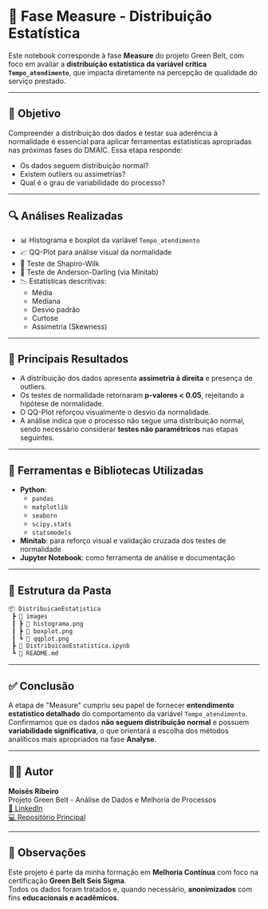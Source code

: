 # 📏 Fase Measure - Distribuição Estatística

Este notebook corresponde à fase **Measure** do projeto Green Belt, com foco em avaliar a **distribuição estatística da variável crítica `Tempo_atendimento`**, que impacta diretamente na percepção de qualidade do serviço prestado.

---

## 🎯 Objetivo

Compreender a distribuição dos dados e testar sua aderência à normalidade é essencial para aplicar ferramentas estatísticas apropriadas nas próximas fases do DMAIC. Essa etapa responde:

- Os dados seguem distribuição normal?
- Existem outliers ou assimetrias?
- Qual é o grau de variabilidade do processo?

---

## 🔍 Análises Realizadas

- 📊 Histograma e boxplot da variável `Tempo_atendimento`
- 📈 QQ-Plot para análise visual da normalidade
- 🧪 Teste de Shapiro-Wilk
- 🧪 Teste de Anderson-Darling (via Minitab)
- 📉 Estatísticas descritivas:
  - Média
  - Mediana
  - Desvio padrão
  - Curtose
  - Assimetria (Skewness)

---

## 📌 Principais Resultados

- A distribuição dos dados apresenta **assimetria à direita** e presença de outliers.
- Os testes de normalidade retornaram **p-valores < 0.05**, rejeitando a hipótese de normalidade.
- O QQ-Plot reforçou visualmente o desvio da normalidade.
- A análise indica que o processo não segue uma distribuição normal, sendo necessário considerar **testes não paramétricos** nas etapas seguintes.

---

## 🧰 Ferramentas e Bibliotecas Utilizadas

- **Python**: 
  - `pandas`
  - `matplotlib`
  - `seaborn`
  - `scipy.stats`
  - `statsmodels`
- **Minitab**: para reforço visual e validação cruzada dos testes de normalidade
- **Jupyter Notebook**: como ferramenta de análise e documentação

---

## 📂 Estrutura da Pasta

```bash
📦 DistribuicaoEstatistica
 ┣ 📁 images
 ┃ ┣ 📄 histograma.png
 ┃ ┣ 📄 boxplot.png
 ┃ ┗ 📄 qqplot.png
 ┣ 📄 DistribuicaoEstatistica.ipynb
 ┗ 📄 README.md
```
---

## ✅ Conclusão

A etapa de "Measure" cumpriu seu papel de fornecer **entendimento estatístico detalhado** do comportamento da variável `Tempo_atendimento`. Confirmamos que os dados **não seguem distribuição normal** e possuem **variabilidade significativa**, o que orientará a escolha dos métodos analíticos mais apropriados na fase **Analyse**.

---

## 👨‍💼 Autor

**Moisés Ribeiro**  
Projeto Green Belt - Análise de Dados e Melhoria de Processos  
[🔗 LinkedIn](https://www.linkedin.com/in/moisesrsjr/)  
[💻 Repositório Principal](https://github.com/moises-rb)

---

## 📝 Observações

Este projeto é parte da minha formação em **Melhoria Contínua** com foco na certificação **Green Belt Seis Sigma**.  
Todos os dados foram tratados e, quando necessário, **anonimizados** com fins **educacionais e acadêmicos**.
